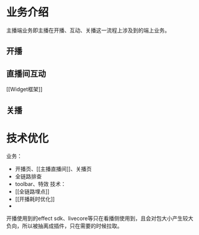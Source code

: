 # 业务介绍
主播端业务即主播在开播、互动、关播这一流程上涉及到的端上业务。
## 开播

## 直播间互动
[[Widget框架]]

## 关播
# 技术优化

业务：
- 开播页、[[主播直播间]]、关播页
- 全链路排查
- toolbar、特效
技术：
- [[全链路埋点]]
- [[开播耗时优化]]
- 

 开播使用到的effect sdk、livecore等只在看播侧使用到，且会对包大小产生较大负向，所以被抽离成插件，只在需要的时候拉取。